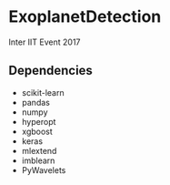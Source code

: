 # ExoplanetDetection
Inter IIT Event 2017

## Dependencies
- scikit-learn
- pandas
- numpy
- hyperopt
- xgboost
- keras
- mlextend
- imblearn
- PyWavelets